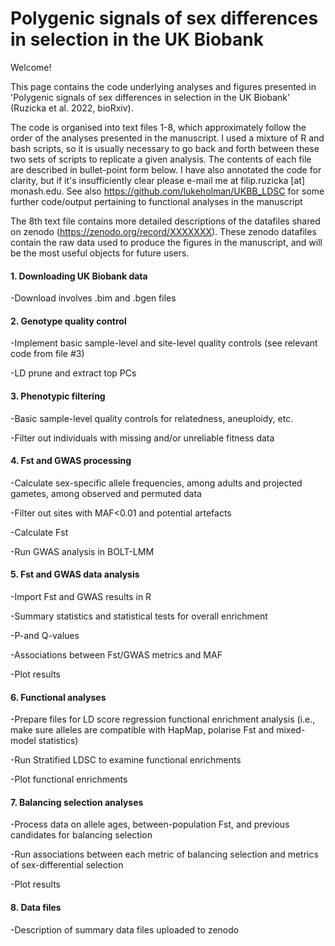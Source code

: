 # Polygenic signals of sex differences in selection in the UK Biobank


Welcome!

This page contains the code underlying analyses and figures presented in 'Polygenic signals of sex differences in selection in the UK Biobank' (Ruzicka et al. 2022, bioRxiv). 

The code is organised into text files 1-8, which approximately follow the order of the analyses presented in the manuscript. I used a mixture of R and bash scripts, so it is usually necessary to go back and forth between these two sets of scripts to replicate a given analysis. The contents of each file are described in bullet-point form below. I have also annotated the code for clarity, but if it's insufficiently clear please e-mail me at filip.ruzicka [at] monash.edu. See also https://github.com/lukeholman/UKBB_LDSC for some further code/output pertaining to functional analyses in the manuscript

The 8th text file contains more detailed descriptions of the datafiles shared on zenodo (https://zenodo.org/record/XXXXXXX). These zenodo datafiles contain the raw data used to produce the figures in the manuscript, and will be the most useful objects for future users.


#### 1. Downloading UK Biobank data

-Download involves .bim and .bgen files

#### 2. Genotype quality control

-Implement basic sample-level and site-level quality controls (see relevant code from file #3)

-LD prune and extract top PCs

#### 3. Phenotypic filtering

-Basic sample-level quality controls for relatedness, aneuploidy, etc.

-Filter out individuals with missing and/or unreliable fitness data

#### 4. Fst and GWAS processing

-Calculate sex-specific allele frequencies, among adults and projected gametes, among observed and permuted data

-Filter out sites with MAF<0.01 and potential artefacts

-Calculate Fst

-Run GWAS analysis in BOLT-LMM

#### 5. Fst and GWAS data analysis

-Import Fst and GWAS results in R 

-Summary statistics and statistical tests for overall enrichment

-P-and Q-values

-Associations between Fst/GWAS metrics and MAF

-Plot results

#### 6. Functional analyses

-Prepare files for LD score regression functional enrichment analysis (i.e., make sure alleles are compatible with HapMap, polarise Fst and mixed-model statistics)

-Run Stratified LDSC to examine functional enrichments

-Plot functional enrichments

#### 7. Balancing selection analyses

-Process data on allele ages, between-population Fst, and previous candidates for balancing selection

-Run associations between each metric of balancing selection and metrics of sex-differential selection

-Plot results

#### 8. Data files

-Description of summary data files uploaded to zenodo
